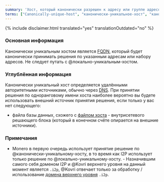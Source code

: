 ```yaml
---
summary: 'Хост, который канонически разрешен к адресу или группе адресов'
terms: ["Canonically-unique-host", "канонически-уникальное-хост", "канонически-уникальный-хост", "канонически-уникальному-хосту", "канонически-уникальным-хостом", "канонически-уникального-хоста"]
---
```


{% include disclaimer.html translated="yes" translationOutdated="no" %}

### Основная информация

Канонически уникальным хостом является
[FQDN](https://en.wikipedia.org/wiki/FQDN), который будет канонически
принимать решения по указанным адресам или набору адресов. Не следует путать
с @локально-уникальным-хостом.

### Углублённая информация

Канонически уникальный хост определяется удалёнными авторитетными
источниками, обычно через [DNS](https://en.wikipedia.org/wiki/DNS). При
принятии решения по одноранговому имени хоста наиболее вероятно вы будете
использовать внешний источник принятия решения, если только у вас нет
следующего:

- файла базы данных, схожего с [файлом
хоста](https://en.wikipedia.org/wiki/Hosts_(file))  - внутрисетевого
решающего блока (который в конечном счёте опирается на внешние источники).

### Примечания

- Monero в первую очередь использует принятие решение по
@канонически-уникальному-хосту, в то время как I2P использует только решение
по @локально-уникальному-хосту.  - Назначившим самого себя доменом I2P и
@Kovri верхнего уровня на данный момент является `.i2p`, @Kovri отвечает
только за обработку / использование [домена верхнего
уровня](https://en.wikipedia.org/wiki/Top_level_domain) `.i2p`.
